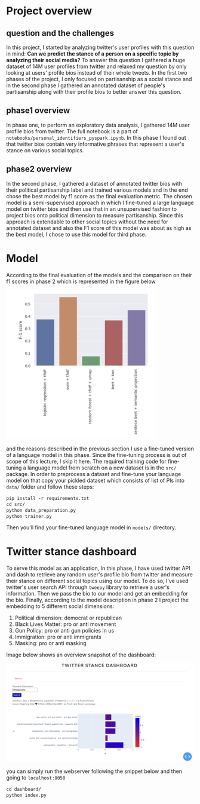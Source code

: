 # Project overview

## question and the challenges

In this project, I started by analyzing twitter's user profiles with this question in mind: **Can we predict the stance
of a person on a specific topic by analyzing their social media?**
To answer this question I gathered a huge dataset of 14M user profiles from twitter and relaxed my
question by only looking at users' profile bios instead of their whole tweets. In the first
two phases of the project, I only focused on partisanship as a social stance and in the 
second phase I gathered an annotated dataset of people's partisanship along with their
profile bios to better answer this question.

## phase1 overview

In phase one, to perform an exploratory data analysis, I gathered 14M user profile bios from
twitter. The full notebook is a part of `notebooks/personal_identifiers_pyspark.ipynb`. In 
this phase I found out that twitter bios contain very informative phrases that represent a 
user's stance on various social topics.

## phase2 overview

In the second phase, I gathered a dataset of annotated twitter bios with their political 
partisanship label and trained various models and in the end chose the best model by f1 
score as the final evaluation metric. The chosen model is a semi-supervised approach in 
which I fine-tuned a large language model on twitter bios and then use that in an 
unsupervised fashion to project bios onto political dimension to measure partisanship. 
Since this approach is extendable to other social topics without the need for annotated 
dataset and also the F1 score of this model was about as high as the best model, I chose
to use this model for third phase.

# Model

According to the final evaluation of the models and the comparison on their f1 scores 
in phase 2 which is represented in the figure below

<img src="statics/f1s.png" width="400" height="400">

and the reasons described in the previous section I use a fine-tuned version of a
language model in this phase. Since the fine-tuning process is out of scope of this 
lecture, I skip it here. The required training code for fine-tuning a language model
from scratch on a new dataset is in the `src/` package. In order to preprocess a dataset
and fine-tune your language model on that copy your pickled dataset which consists of list
of PIs into `data/` folder and follow these steps:

```
pip install -r requirements.txt
cd src/
python data_preparation.py
python trainer.py
```

Then you'll find your fine-tuned language model in `models/` directory.

# Twitter stance dashboard

To serve this model as an application, In this phase, I have used twitter API and dash to
retrieve any random user's profile bio from twitter and measure their stance on different
social topics using our model. To do so, I've used twitter's user search API through 
`tweepy` library to retrieve a user's information. Then we pass the bio to our model and 
get an embedding for the bio. Finally, according to the model description in phase 2 I 
project the embedding to 5 different social dimensions:

1. Political dimension: democrat or republican
2. Black Lives Matter: pro or anti movement
3. Gun Policy: pro or anti gun policies in us
4. Immigration: pro or anti immigrants
5. Masking: pro or anti masking

Image below shows an overview snapshot of the dashboard:

![](statics/snap.png)


you can simply run the webserver following the snippet below and then going to `localhost:8050`

```
cd dashboard/
python index.py
```
